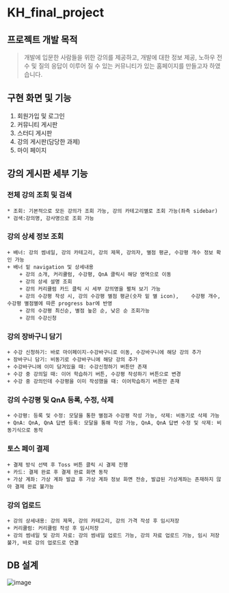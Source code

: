 # KH_final_project

## 프로젝트 개발 목적
>개발에 입문한 사람들을 위한 강의를 제공하고, 개발에 대한 정보 제공, 노하우 전수 및 질의 응답이 이루어 질 수 있는 커뮤니티가 있는 홈페이지를 만들고자 하였습니다. 

## 구현 화면 및 기능
1. 회원가입 및 로그인
2. 커뮤니티 게시판
3. 스터디 게시판
4. 강의 게시판(담당한 과제)
5. 마이 페이지

## 강의 게시판 세부 기능
### 전체 강의 조회 및 검색
```
* 조회: 기본적으로 모든 강의가 조회 가능, 강의 카테고리별로 조회 가능(좌측 sidebar)
* 검색:강의명, 강사명으로 조회 가능
```

### 강의 상세 정보 조회
```
+ 배너: 강의 썸네일, 강의 카테고리, 강의 제목, 강의자, 별점 평균, 수강평 개수 정보 확인 가능
+ 배너 밑 navigation 및 상세내용
    + 강의 소개, 커리큘럼, 수강평, QnA 클릭시 해당 영역으로 이동
    + 강의 상세 설명 조회
    + 강의 커리큘럼 카드 클릭 시 세부 강의명을 펼쳐 보기 가능
    + 강의 수강평 작성 시, 강의 수강평 별점 평균(숫자 밑 별 icon),    수강평 개수, 수강평 별점별에 따른 progress bar에 반영 
    + 강의 수강평 최신순, 별점 높은 순, 낮은 순 조회가능
    + 강의 수강신청
```

### 강의 장바구니 담기
```
+ 수강 신청하기: 바로 마이페이지-수강바구니로 이동, 수강바구니에 해당 강의 추가
+ 장바구니 담기: 비동기로 수강바구니에 해당 강의 추가
+ 수강바구니에 이미 담겨있을 때: 수강신청하기 버튼만 존재
+ 수강 중 강의일 때: 이어 학습하기 버튼, 수강평 작성하기 버튼으로 변경
+ 수강 중 강의인데 수강평을 이미 작성했을 때: 이어학습하기 버튼만 존재
```
### 강의 수강평 및 QnA 등록, 수정, 삭제 
```
+ 수강평: 등록 및 수정: 모달을 통한 별점과 수강평 작성 가능, 삭제: 비동기로 삭제 가능
+ QnA: QnA, QnA 답변 등록: 모달을 통해 작성 가능, QnA, QnA 답변 수정 및 삭제: 비동기식으로 동작
```

### 토스 페이 결제
```
+ 결제 방식 선택 후 Toss 버튼 클릭 시 결제 진행
+ 카드: 결제 완료 후 결제 완료 화면 동작
+ 가상 계좌: 가상 계좌 발급 후 가상 계좌 정보 화면 전송, 발급된 가상계좌는 존재하지 않아 결제 완료 불가능
```

### 강의 업로드
```
+ 강의 상세내용: 강의 제목, 강의 카테고리, 강의 가격 작성 후 임시저장
+ 커리큘럼: 커리큘럼 작성 후 임시저장
+ 강의 썸네일 및 강의 자료: 강의 썸네일 업로드 가능, 강의 자료 업로드 가능, 임시 저장 불가, 바로 강의 업로드로 연결

```


## DB 설계
![image](https://user-images.githubusercontent.com/97294815/193112253-a07b370e-375c-4ab8-a82e-8d5658f75a51.png)
